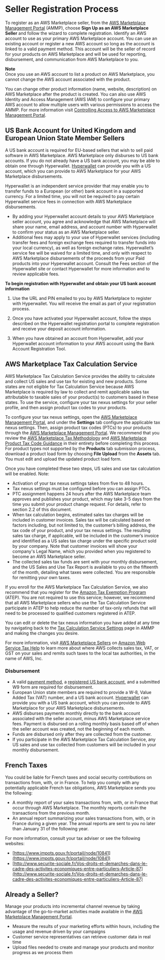 # Seller Registration Process<a name="seller-registration-process"></a>

 To register as an AWS Marketplace seller, from the [AWS Marketplace Management Portal](https://aws.amazon.com/marketplace/management/tour/) \(AMMP\), choose **Sign Up as an AWS Marketplace Seller** and follow the wizard to complete registration\. Identify an AWS account to use as your primary AWS Marketplace account\. You can use an existing account or register a new AWS account so long as the account is linked to a valid payment method\. This account will be the seller of record for your products on AWS Marketplace and will be used for reporting, disbursement, and communication from AWS Marketplace to you\. 

**Note**  
 Once you use an AWS account to list a product on AWS Marketplace, you cannot change the AWS account associated with the product\. 

 You can change other product information \(name, website, description\) on AWS Marketplace after the product is created\. You can also use AWS Identity and Access Management \(AWS IAM\) to configure your primary AWS account to allow multiple users with various permissions to access the AMMP\. For more information visit [Controlling Access to AWS Marketplace Management Portal](marketplace-management-portal-user-access.md)\. 

## US Bank Account for United Kingdom and European Union State Member Sellers<a name="us-bank-account-for-eu-sellers"></a>

 A US bank account is required for EU\-based sellers that wish to sell paid software in AWS Marketplace\. AWS Marketplace only disburses to US bank accounts\. If you do not already have a US bank account, you may be able to obtain one through Hyperwallet\. [Hyperwallet](https://wssellers.hyperwallet.com/) can provide you with a US account, which you can provide to AWS Marketplace for your AWS Marketplace disbursements\. 

 Hyperwallet is an independent service provider that may enable you to transfer funds to a European \(or other\) bank account in a supported currency\. For a limited time, you will not be required to pay certain Hyperwallet service fees in connection with AWS Marketplace disbursements\. 
+  By adding your Hyperwallet account details to your AWS Marketplace seller account, you agree and acknowledge that AWS Marketplace will share your name, email address, and account number with Hyperwallet to confirm your status as an AWS Marketplace seller\. 
+  Additional fees may apply to your use of Hyperwallet services \(including transfer fees and foreign exchange fees required to transfer funds into your local currency\), as well as foreign exchange rates\. Hyperwallet’s service fee will be waived for a limited time, and only with respect to AWS Marketplace disbursements of the proceeds from your Paid products into your Hyperwallet account\. Consult the Fees section of the Hyperwallet site or contact Hyperwallet for more information and to review applicable fees\. 

**To begin registration with Hyperwallet and obtain your US bank account information**

1.  Use the URL and PIN emailed to you by AWS Marketplace to register with Hyperwallet\. You will receive the email as part of your registration process\. 

1.  Once you have activated your Hyperwallet account, follow the steps described on the Hyperwallet registration portal to complete registration and receive your deposit account information\. 

1.  When you have obtained an account from Hyperwallet, add your Hyperwallet account information to your AWS account using the Bank Account Registration Tool\. 

## AWS Marketplace Tax Calculation Service<a name="tax-calculation-service"></a>

 AWS Marketplace Tax Calculation Service provides the ability to calculate and collect US sales and use tax for existing and new products\. Some states are not eligible for Tax Calculation Service because AWS Marketplace is required by law to collect and remit applicable sales tax attributable to taxable sales of your product\(s\) to customers based in these states\. To use the service, configure your tax nexus settings for your seller profile, and then assign product tax codes to your products\. 

 To configure your tax nexus settings, open the [AWS Marketplace Management Portal](https://aws.amazon.com/marketplace/management/settings), and under the **Settings** tab configure the applicable tax nexus settings\. Then, assign product tax codes \(PTCs\) to your products through the [AWS Marketplace Management Portal](https://aws.amazon.com/marketplace/management/settings)\. We recommend that you review the [AWS Marketplace Tax Methodology](https://s3.amazonaws.com/aws-mp-seller-tax-terms/AWS_Marketplace_Tax_Methodology_Doc.pdf) and [AWS Marketplace Product Tax Code Guidance](https://s3.amazonaws.com/aws-mp-seller-tax-terms/Product_Tax_Codes_for_US_Sales_Tax.pdf) in their entirety before completing this process\. For product types not supported by the **Products** tab submission process, download a product load form by choosing **File Upload** from the **Assets** tab\. You must edit and upload the updated product load form\.

 Once you have completed these two steps, US sales and use tax calculation will be enabled\. Note: 
+  Activation of your tax nexus settings takes from five to 48 hours\. 
+  Tax nexus settings must be configured before you can assign PTCs\. 
+  PTC assignment happens 24 hours after the AWS Marketplace team approves and publishes your product, which may take 3\-5 days from the time you submit your product change request\. For details, refer to section 2\.2 of this document\. 
+  When tax calculation begins, estimated sales tax charges will be included in customer invoices\. Sales tax will be calculated based on factors including, but not limited to, the customer’s billing address, the tax code of your product, and your tax nexus settings\. The resulting sales tax charge, if applicable, will be included in the customer’s invoice and identified as a US sales tax charge under the specific product sold by your company\. Note that customer invoices will show your company's Legal Name, which you provided when you registered to become an AWS Marketplace seller\. 
+  The collected sales tax funds are sent with your monthly disbursement, and the US Sales and Use Tax Report is available to you on the fifteenth of the month, detailing what taxes were collected\. You are responsible for remitting your own taxes\. 

 If you enroll for the AWS Marketplace Tax Calculation Service, we also recommend that you register for the [Amazon Tax Exemption Program](https://aws.amazon.com/marketplace/management/settings) \(ATEP\)\. You are not required to use this service; however, we recommend that all AWS Marketplace sellers who use the Tax Calculation Service participate in ATEP to help reduce the number of tax\-only refunds that will need to be processed to qualified customers registered in ATEP\. 

 You can edit or delete the tax nexus information you have added at any time by navigating back to the [Tax Calculation Service Settings](https://aws.amazon.com/marketplace/management/settings) page in AMMP and making the changes you desire\. 

 For more information, visit [AWS Marketplace Sellers](https://aws.amazon.com/tax-help/marketplace/) on [Amazon Web Service Tax Help](https://aws.amazon.com/tax-help/) to learn more about where AWS collects sales tax, VAT, or GST on your sales and remits such taxes to the local tax authorities, in the name of AWS, Inc\. 

### Disbursement<a name="disbursement"></a>
+  A valid [payment method](https://portal.aws.amazon.com/gp/aws/developer/account?ie=UTF8&action=payment-method), a [registered US bank account](https://aws.amazon.com/marketplace/management/seller-settings/account/bank), and a submitted W9 form are required for disbursement\.
+ European Union state members are required to provide a W\-8, Value Added Tax \(VAT\) number, and a US bank account\. [Hyperwallet](https://wssellers.hyperwallet.com/) can provide you with a US bank account, which you can provide to AWS Marketplace for your AWS Marketplace disbursements\. 
+  AWS disburses payments monthly directly to the bank account associated with the seller account, minus AWS Marketplace service fees\. Payment is disbursed on a rolling monthly basis based off of when the seller account was created, not the beginning of each month\. 
+  Funds are disbursed only after they are collected from the customer\. 
+  If you participate in the AWS Marketplace Tax Calculation Service, any US sales and use tax collected from customers will be included in your monthly disbursement\. 

## French Taxes<a name="french-taxes"></a>

You could be liable for French taxes and social security contributions on transactions from, with, or in France\. To help you comply with any potentially applicable French tax obligations, AWS Marketplace sends you the following:
+ A monthly report of your sales transactions from, with, or in France that occur through AWS Marketplace\. The monthly reports contain the transactions from the previous month\.
+ An annual report summarizing your sales transactions from, with, or in France during a given year\. The annual reports are sent to you no later than January 31 of the following year\.

For more information, consult your tax adviser or see the following websites:
+ [https://www.impots.gouv.fr/portail/node/10841](https://www.impots.gouv.fr/portail/node/10841)
+ [http://www.securite-sociale.fr/Vos-droits-et-demarches-dans-le-cadre-des-activites-economiques-entre-particuliers-Article-87](http://www.securite-sociale.fr/Vos-droits-et-demarches-dans-le-cadre-des-activites-economiques-entre-particuliers-Article-87)

## Already a Seller?<a name="already-a-seller"></a>

 Manage your products into incremental channel revenue by taking advantage of the go\-to\-market activities made available in the [AWS Marketplace Management Portal](https://aws.amazon.com/marketplace/management/tour)\. 
+  Measure the results of your marketing efforts within hours, including the usage and revenue driven by your campaigns 
+  Customer service representatives can retrieve customer data in real time 
+  Upload files needed to create and manage your products and monitor progress as we process them 